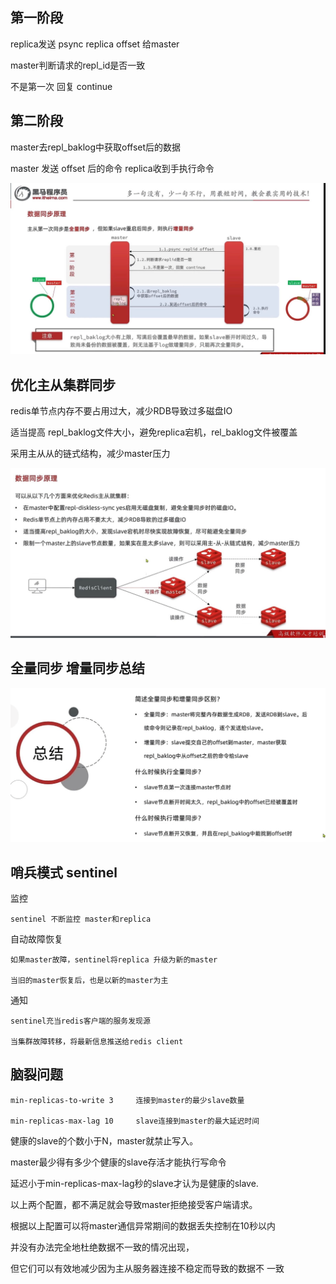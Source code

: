 第一阶段
---

replica发送 psync replica offset 给master

master判断请求的repl_id是否一致

不是第一次 回复 continue

第二阶段
---

master去repl_baklog中获取offset后的数据

master 发送 offset 后的命令 replica收到手执行命令


![img_16.png](img_16.png)

优化主从集群同步
---

redis单节点内存不要占用过大，减少RDB导致过多磁盘IO

适当提高 repl_baklog文件大小，避免replica宕机，rel_baklog文件被覆盖

采用主从从的链式结构，减少master压力

![img_17.png](img_17.png)

全量同步 增量同步总结
---

![img_18.png](img_18.png)

哨兵模式 sentinel
---

监控 
    
    sentinel 不断监控 master和replica

自动故障恢复

    如果master故障，sentinel将replica 升级为新的master 

    当旧的master恢复后，也是以新的master为主

通知

    sentinel充当redis客户端的服务发现源

    当集群故障转移，将最新信息推送给redis client


脑裂问题
---


    min-replicas-to-write 3     连接到master的最少slave数量

    min-replicas-max-lag 10     slave连接到master的最大延迟时间

健康的slave的个数小于N，master就禁止写入。

master最少得有多少个健康的slave存活才能执行写命令

延迟小于min-replicas-max-lag秒的slave才认为是健康的slave.

以上两个配置，都不满足就会导致master拒绝接受客户端请求。

根据以上配置可以将master通信异常期间的数据丢失控制在10秒以内

并没有办法完全地杜绝数据不一致的情况出现，

但它们可以有效地减少因为主从服务器连接不稳定而导致的数据不 一致
